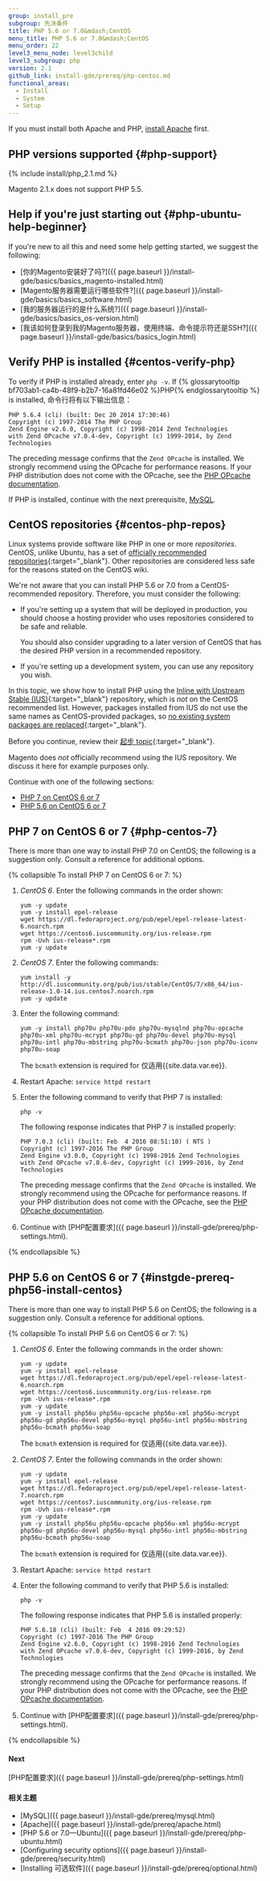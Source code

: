 ```yaml
---
group: install_pre
subgroup: 先决条件
title: PHP 5.6 or 7.0&mdash;CentOS
menu_title: PHP 5.6 or 7.0&mdash;CentOS
menu_order: 22
level3_menu_node: level3child
level3_subgroup: php
version: 2.1
github_link: install-gde/prereq/php-centos.md
functional_areas:
  - Install
  - System
  - Setup
---
```


<div class="bs-callout bs-callout-info" id="info">
<span class="glyphicon-class">
  <p>If you must install both Apache and PHP, <a href="{{ page.baseurl }}/install-gde/prereq/apache.html">install Apache</a> first.</p></span>
</div>

## PHP versions supported {#php-support}
{% include install/php_2.1.md %}

<div class="bs-callout bs-callout-info" id="info" markdown="1">
Magento 2.1.x does not support PHP 5.5.
</div>

## Help if you're just starting out {#php-ubuntu-help-beginner}
If you're new to all this and need some help getting started, we suggest the following:

*	[你的Magento安装好了吗?]({{ page.baseurl }}/install-gde/basics/basics_magento-installed.html)
*	[Magento服务器需要运行哪些软件?]({{ page.baseurl }}/install-gde/basics/basics_software.html)
*	[我的服务器运行的是什么系统?]({{ page.baseurl }}/install-gde/basics/basics_os-version.html)
*	[我该如何登录到我的Magento服务器，使用终端、命令提示符还是SSH?]({{ page.baseurl }}/install-gde/basics/basics_login.html)

## Verify PHP is installed {#centos-verify-php}
To verify if PHP is installed already, enter `php -v`. If {% glossarytooltip bf703ab1-ca4b-48f9-b2b7-16a81fd46e02 %}PHP{% endglossarytooltip %} is installed, 命令行将有以下输出信息：

	PHP 5.6.4 (cli) (built: Dec 20 2014 17:30:46)
	Copyright (c) 1997-2014 The PHP Group
	Zend Engine v2.6.0, Copyright (c) 1998-2014 Zend Technologies
    with Zend OPcache v7.0.4-dev, Copyright (c) 1999-2014, by Zend Technologies

<div class="bs-callout bs-callout-info" id="info">
<span class="glyphicon-class">
  <p>The preceding message confirms that the <code>Zend OPcache</code> is installed. We strongly recommend using the OPcache for performance reasons. If your PHP distribution does not come with the OPcache, see the <a href="http://php.net/manual/en/opcache.setup.php" target="&#95;blank">PHP OPcache documentation</a>.</p></span>
</div>

If PHP is installed, continue with the next prerequisite, <a href="{{ page.baseurl }}/install-gde/prereq/mysql.html">MySQL</a>.

## CentOS repositories {#centos-php-repos}
Linux systems provide software like PHP in one or more *repositories*. CentOS, unlike Ubuntu, has a set of [officially recommended repositories](https://wiki.centos.org/AdditionalResources/Repositories){:target="&#95;blank"}. Other repositories are considered less safe for the reasons stated on the CentOS wiki.

We're not aware that you can install PHP 5.6 or 7.0 from a CentOS-recommended repository. Therefore, you must consider the following:

*	If you're setting up a system that will be deployed in production, you should choose a hosting provider who uses repositories considered to be safe and reliable.

	You should also consider upgrading to a later version of CentOS that has the desired PHP version in a recommended repository.
*	If you're setting up a development system, you can use any repository you wish.

In this topic, we show how to install PHP using the [Inline with Upstream Stable (IUS)](https://ius.io/GettingStarted){:target="&#95;blank"} repository, which is *not* on the CentOS recommended list. However, packages installed from IUS do not use the same names as CentOS-provided packages, so [no existing system packages are replaced](https://ius.io/Philosophy){:target="&#95;blank"}.

Before you continue, review their [起步 topic](https://ius.io/GettingStarted){:target="&#95;blank"}.

<div class="bs-callout bs-callout-warning">
    <p>Magento does <em>not</em> officially recommend using the IUS repository. We discuss it here for example purposes only.</p>
</div>

Continue with one of the following sections:

*	[PHP 7 on CentOS 6 or 7](#php-centos-7)
*	<a href="#instgde-prereq-php56-install-centos">PHP 5.6 on CentOS 6 or 7</a>

## PHP 7 on CentOS 6 or 7 {#php-centos-7}
There is more than one way to install PHP 7.0 on CentOS; the following is a suggestion only. Consult a reference for additional options.

{% collapsible To install PHP 7 on CentOS 6 or 7: %}

1.	*CentOS 6*. Enter the following commands in the order shown:

		yum -y update
		yum -y install epel-release
		wget https://dl.fedoraproject.org/pub/epel/epel-release-latest-6.noarch.rpm
		wget https://centos6.iuscommunity.org/ius-release.rpm
		rpm -Uvh ius-release*.rpm
		yum -y update
2.	*CentOS 7*. Enter the following commands:

		yum install -y http://dl.iuscommunity.org/pub/ius/stable/CentOS/7/x86_64/ius-release-1.0-14.ius.centos7.noarch.rpm
		yum -y update
3.	Enter the following command:

		yum -y install php70u php70u-pdo php70u-mysqlnd php70u-opcache php70u-xml php70u-mcrypt php70u-gd php70u-devel php70u-mysql php70u-intl php70u-mbstring php70u-bcmath php70u-json php70u-iconv php70u-soap

	<div class="bs-callout bs-callout-info" id="info">
  		<p>The <code>bcmath</code> extension is required for 仅适用{{site.data.var.ee}}.</p>
	</div>

2.	Restart Apache: `service httpd restart`

2.	Enter the following command to verify that PHP 7 is installed:

		php -v

	The following response indicates that PHP 7 is installed properly:

		PHP 7.0.3 (cli) (built: Feb  4 2016 08:51:10) ( NTS )
		Copyright (c) 1997-2016 The PHP Group
		Zend Engine v3.0.0, Copyright (c) 1998-2016 Zend Technologies
    	with Zend OPcache v7.0.6-dev, Copyright (c) 1999-2016, by Zend Technologies

	<div class="bs-callout bs-callout-info" id="info">
	<span class="glyphicon-class">
 	 <p>The preceding message confirms that the <code>Zend OPcache</code> is installed. We strongly recommend using the OPcache for performance reasons. If your PHP distribution does not come with the OPcache, see the <a href="http://php.net/manual/en/opcache.setup.php" target="&#95;blank">PHP OPcache documentation</a>.</p></span>
	</div>
3.	Continue with [PHP配置要求]({{ page.baseurl }}/install-gde/prereq/php-settings.html).

{% endcollapsible %}

## PHP 5.6 on CentOS 6 or 7 {#instgde-prereq-php56-install-centos}
There is more than one way to install PHP 5.6 on CentOS; the following is a suggestion only. Consult a reference for additional options.

{% collapsible To install PHP 5.6 on CentOS 6 or 7: %}

1.	*CentOS 6*. Enter the following commands in the order shown:

		yum -y update
		yum -y install epel-release
		wget https://dl.fedoraproject.org/pub/epel/epel-release-latest-6.noarch.rpm
		wget https://centos6.iuscommunity.org/ius-release.rpm
		rpm -Uvh ius-release*.rpm
		yum -y update
		yum -y install php56u php56u-opcache php56u-xml php56u-mcrypt php56u-gd php56u-devel php56u-mysql php56u-intl php56u-mbstring php56u-bcmath php56u-soap


	<div class="bs-callout bs-callout-info" id="info">
  		<p>The <code>bcmath</code> extension is required for 仅适用{{site.data.var.ee}}.</p>
	</div>

2.	*CentOS 7*. Enter the following commands in the order shown:

		yum -y update
		yum -y install epel-release
		wget https://dl.fedoraproject.org/pub/epel/epel-release-latest-7.noarch.rpm
		wget https://centos7.iuscommunity.org/ius-release.rpm
		rpm -Uvh ius-release*.rpm
		yum -y update
		yum -y install php56u php56u-opcache php56u-xml php56u-mcrypt php56u-gd php56u-devel php56u-mysql php56u-intl php56u-mbstring php56u-bcmath php56u-soap


	<div class="bs-callout bs-callout-info" id="info">
  		<p>The <code>bcmath</code> extension is required for 仅适用{{site.data.var.ee}}.</p>
	</div>

2.	Restart Apache: `service httpd restart`

2.	Enter the following command to verify that PHP 5.6 is installed:

		php -v

	The following response indicates that PHP 5.6 is installed properly:

		PHP 5.6.18 (cli) (built: Feb  4 2016 09:29:52)
		Copyright (c) 1997-2016 The PHP Group
		Zend Engine v2.6.0, Copyright (c) 1998-2016 Zend Technologies
    	with Zend OPcache v7.0.6-dev, Copyright (c) 1999-2016, by Zend Technologies

	<div class="bs-callout bs-callout-info" id="info">
	<span class="glyphicon-class">
 	 <p>The preceding message confirms that the <code>Zend OPcache</code> is installed. We strongly recommend using the OPcache for performance reasons. If your PHP distribution does not come with the OPcache, see the <a href="http://php.net/manual/en/opcache.setup.php" target="&#95;blank">PHP OPcache documentation</a>.</p></span>
	</div>
3.	Continue with [PHP配置要求]({{ page.baseurl }}/install-gde/prereq/php-settings.html).

{% endcollapsible %}

#### Next
[PHP配置要求]({{ page.baseurl }}/install-gde/prereq/php-settings.html)

#### 相关主题
*	[MySQL]({{ page.baseurl }}/install-gde/prereq/mysql.html)
*	[Apache]({{ page.baseurl }}/install-gde/prereq/apache.html)
*	[PHP 5.6 or 7.0&mdash;Ubuntu]({{ page.baseurl }}/install-gde/prereq/php-ubuntu.html)
*	[Configuring security options]({{ page.baseurl }}/install-gde/prereq/security.html)
*	[Installing 可选软件]({{ page.baseurl }}/install-gde/prereq/optional.html)
